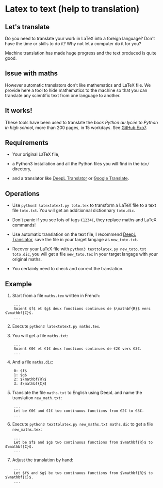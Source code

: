 
Latex to text (help to translation)
===================================

Let's translate
---------------

Do you need to translate your work in LaTeX into a foreign language? Don't have the time or skills to do it? Why not let a computer do it for you?

Machine translation has made huge progress and the text produced is quite good.

Issue with maths
----------------

However automatic translators don't like mathematics and LaTeX file. We provide here a tool to hide mathematics to the machine so that you can translate any scientific text from one language to another.


It works!
---------

These tools have been used to translate the book *Python au lycée* to *Python in high school*, more than 200 pages, in 15 workdays. See [GitHub Exo7](https://github.com/exo7math).



Requirements
------------

* Your original LaTeX file,

* a Python3 installation and all the Python files you will find in the `bin/` directory, 

* and a translator like [DeepL Translator](https://www.deepl.com/translator) or [Google Translate](https://translate.google.com/).


Operations
----------

* Use `python3 latextotext.py toto.tex` to transform a LaTeX file to a text file `toto.txt`. You will get an additionnal dictionnary `toto.dic`.

* Don't panic if you see lots of tags `€1234€`, they replace maths and LaTeX commands!  

* Use automatic translation on the text file, I recommend [DeepL Translator](https://www.deepl.com/translator), save the file in your target langage as `new_toto.txt`.

* Recover your LaTeX file with `python3 texttolatex.py new_toto.txt toto.dic`, you will get a
file `new_toto.tex` in your target langage with your original maths.

* You certainly need to check and correct the translation.


Example
-------

1. Start from a file `maths.tex` written in French:
```
	...
	Soient $f$ et $g$ deux fonctions continues de $\mathbf{R}$ vers $\mathbf{C}$.
	...
```


2. Execute `python3 latextotext.py maths.tex`.

3. You will get a file `maths.txt`:
```
	...
	Soient €0€ et €1€ deux fonctions continues de €2€ vers €3€.
	...
```

4. And a file `maths.dic`:
```
	0: $f$
	1: $g$
	2: $\mathbf{R}$
	3: $\mathbf{C}$
```

5. Translate the file `maths.txt` to English using DeepL and name the translation `new_math.txt`:
```
	...
	Let be €0€ and €1€ two continuous functions from €2€ to €3€.
	...
```

6. Execute `python3 texttolatex.py new_maths.txt maths.dic` to get a file `new_maths.tex`:
```
	...
	Let be $f$ and $g$ two continuous functions from $\mathbf{R}$ to $\mathbf{C}$.
	...
```

7. Adjust the translation by hand:
```
	...
	Let $f$ and $g$ be two continuous functions from $\mathbf{R}$ to $\mathbf{C}$.
	...
```
